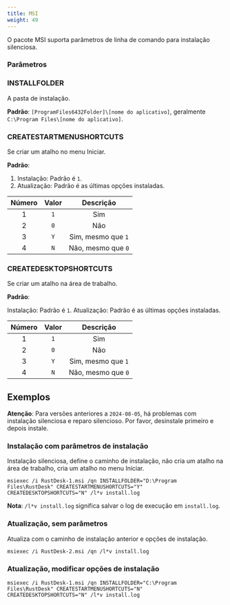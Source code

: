 ```yaml
---
title: MSI
weight: 49
---
```


O pacote MSI suporta parâmetros de linha de comando para instalação silenciosa.

### Parâmetros

### INSTALLFOLDER
A pasta de instalação.

**Padrão**: `[ProgramFiles6432Folder]\[nome do aplicativo]`, geralmente `C:\Program Files\[nome do aplicativo]`.

### CREATESTARTMENUSHORTCUTS

Se criar um atalho no menu Iniciar.

**Padrão**:

1. Instalação: Padrão é `1`.
2. Atualização: Padrão é as últimas opções instaladas.

| Número | Valor | Descrição |
| :---: | :---: | :---: |
| 1 | `1` | Sim |
| 2 | `0` | Não |
| 3 | `Y` | Sim, mesmo que `1` |
| 4 | `N` | Não, mesmo que `0` |

### CREATEDESKTOPSHORTCUTS

Se criar um atalho na área de trabalho.

**Padrão**:

Instalação: Padrão é `1`.
Atualização: Padrão é as últimas opções instaladas.

| Número | Valor | Descrição |
| :---: | :---: | :---: |
| 1 | `1` | Sim |
| 2 | `0` | Não |
| 3 | `Y` | Sim, mesmo que `1` |
| 4 | `N` | Não, mesmo que `0` |

## Exemplos

**Atenção**: Para versões anteriores a `2024-08-05`, há problemas com instalação silenciosa e reparo silencioso. Por favor, desinstale primeiro e depois instale.

### Instalação com parâmetros de instalação

Instalação silenciosa, define o caminho de instalação, não cria um atalho na área de trabalho, cria um atalho no menu Iniciar.

```
msiexec /i RustDesk-1.msi /qn INSTALLFOLDER="D:\Program Files\RustDesk" CREATESTARTMENUSHORTCUTS="Y" CREATEDESKTOPSHORTCUTS="N" /l*v install.log
```

**Nota**: `/l*v install.log` significa salvar o log de execução em `install.log`.

### Atualização, sem parâmetros

Atualiza com o caminho de instalação anterior e opções de instalação.

```
msiexec /i RustDesk-2.msi /qn /l*v install.log
```

### Atualização, modificar opções de instalação

```
msiexec /i RustDesk-1.msi /qn INSTALLFOLDER="C:\Program Files\RustDesk" CREATESTARTMENUSHORTCUTS="N" CREATEDESKTOPSHORTCUTS="N" /l*v install.log
```
